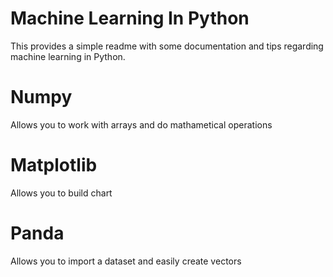 # Machine Learning In Python
This provides a simple readme with some documentation and tips regarding machine learning in Python.

# Numpy
Allows you to work with arrays and do mathametical operations

# Matplotlib
Allows you to build chart

# Panda 
Allows you to import a dataset and easily create vectors
